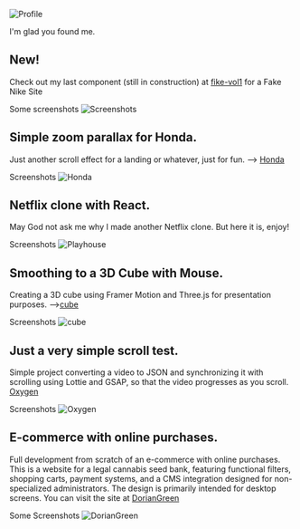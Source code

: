 
![Profile](https://drive.google.com/uc?id=1qqbZKFWCSAxm1VUrhvmnCoQ_leVqEWAb)

I'm glad you found me.
## New!
Check out my last component (still in construction) at [fike-vol1](https://fike-vol1.vercel.app/) for a Fake Nike Site

Some screenshots
![Screenshots](https://drive.google.com/uc?id=1j97ksueFyIRmJDtyFSKDHbJgEyJHy8dk)

## Simple zoom parallax for Honda.
Just another scroll effect for a landing or whatever, just for fun.  --> [Honda](https://image-scroll-ashen.vercel.app/)

Screenshots
![Honda](https://drive.google.com/uc?id=1Kx72_13lDGz4LTXMJkhGA1r7ZSLs0qTo)

## Netflix clone with React.
May God not ask me why I made another Netflix clone. But here it is, enjoy!

Screenshots
![Playhouse](https://drive.google.com/uc?id=1o9B7YvNFEQA3h8L6xSVfKc-_bCsCGu8w)

## Smoothing to a 3D Cube with Mouse.
Creating a 3D cube using Framer Motion and Three.js for presentation purposes. 
-->[cube](https://cube-mocha.vercel.app/)

Screenshots
![cube](https://drive.google.com/uc?id=1D5m1gd63HJdzskAk20-30qef_m6Wa6jQ)

## Just a very simple scroll test.
Simple project converting a video to JSON and synchronizing it with scrolling using Lottie and GSAP, so that the video progresses as you scroll.
[Oxygen](https://simple-scroll-n2.vercel.app/)

Screenshots
![Oxygen](https://drive.google.com/uc?id=1mD2B5zwq6BG5vy41i2497tCRk7od6pUs)



## E-commerce with online purchases.
Full development from scratch of an e-commerce with online purchases. 
This is a website for a legal cannabis seed bank, featuring functional filters, shopping carts, payment systems, and a CMS integration designed for non-specialized administrators. The design is primarily intended for desktop screens. You can visit the site at [DorianGreen](https://sativa-ebon.vercel.app/)

Some Screenshots
![DorianGreen](https://drive.google.com/uc?id=10EsSVr1KNrAsp8GbHbpiTkA8R2LILfk_)
